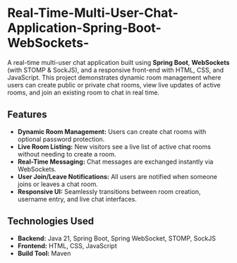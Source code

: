 # Real-Time-Multi-User-Chat-Application-Spring-Boot-WebSockets-

A real-time multi-user chat application built using **Spring Boot**, **WebSockets** (with STOMP & SockJS), and a responsive front-end with HTML, CSS, and JavaScript. This project demonstrates dynamic room management where users can create public or private chat rooms, view live updates of active rooms, and join an existing room to chat in real time.

## Features

- **Dynamic Room Management:** Users can create chat rooms with optional password protection.
- **Live Room Listing:** New visitors see a live list of active chat rooms without needing to create a room.
- **Real-Time Messaging:** Chat messages are exchanged instantly via WebSockets.
- **User Join/Leave Notifications:** All users are notified when someone joins or leaves a chat room.
- **Responsive UI:** Seamlessly transitions between room creation, username entry, and live chat interfaces.

## Technologies Used

- **Backend:** Java 21, Spring Boot, Spring WebSocket, STOMP, SockJS
- **Frontend:** HTML, CSS, JavaScript
- **Build Tool:** Maven
